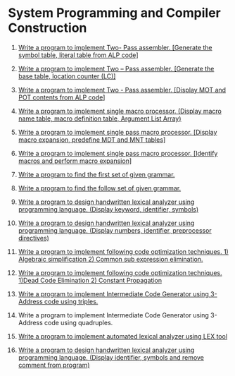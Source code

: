 # System Programming and Compiler Construction

1. [Write a program to implement Two- Pass assembler. [Generate the symbol table, literal table from ALP code]](./Two%20Pass%20Assembler/)

2. [Write a program to implement Two – Pass assembler. [Generate the base table, location counter (LC)]](./Two%20Pass%20Assembler/)

3. [Write a program to implement Two - Pass assembler. [Display MOT and POT contents from ALP code]](./Two%20Pass%20Assembler/)

4. [Write a program to implement single macro processor. (Display macro name table, macro definition table, Argument List Array)](./Single%20Macro%20Processor.%20(Display%20MNT%2C%20MDT%2C%20ALA)/)

5. [Write a program to implement single pass macro processor. [Display macro expansion, predefine MDT and MNT tables]](./Single%20Macro%20Processor.%20(Display%20MNT%2C%20MDT%2C%20ALA)/)

6. [Write a program to implement single pass macro processor. [Identify macros and perform macro expansion]](./Single%20Macro%20Processor.%20(Display%20MNT%2C%20MDT%2C%20ALA)/)

7. [Write a program to find the first set of given grammar.](./First%20Set%20of%20Grammar/)

8. [Write a program to find the follow set of given grammar.](./Follow%20Set%20of%20Grammar/)

9. [Write a program to design handwritten lexical analyzer using programming  language. (Display keyword, identifier, symbols)](./Lexical%20Analyzer%20(Display%20keyword%2C%20identifier%2C%20symbols)/)

10. [Write a program to design handwritten lexical analyzer using programming  language. (Display numbers, identifier, preprocessor directives)](./Lexical%20Analyzer%20(Display%20numbers%2C%20identifier%2C%20preprocessor%20directives)/)

11. [Write a program to implement following code optimization techniques. 1) Algebraic simplification 2) Common sub expression elimination.](./Code%20Optimization%20Techniques/)

12. [Write a program to implement following code optimization techniques. 1)Dead Code Elimination 2) Constant Propagation](./Code%20Optimization%20Techniques/)

13. [Write a program to implement Intermediate Code Generator using 3-Address code using triples.](./Intermediate%20Code%20Generator%20using%203-Address%20code%20using%20triples/)

14. Write a program to implement Intermediate Code Generator using 3-Address code using quadruples.

15. [Write a program to implement automated lexical analyzer using LEX tool](./Lexical%20Analyzer%20using%20LEX%20Tool/)

16. [Write a program to design handwritten lexical analyzer using programming  language. (Display identifier, symbols and remove comment from program)](./Lexical%20Analyzer%20(Display%20identifier%2C%20symbols%20and%20remove%20comment%20from%20program)/)
